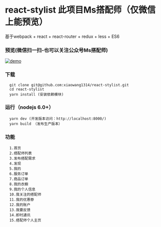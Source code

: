 # react-stylist 此项目Ms搭配师（仅微信上能预览）
基于webpack + react + react-router + redux + less + ES6 

### 预览(微信扫一扫-也可以关注公众号Ms搭配师)
 [![demo](https://raw.githubusercontent.com/xiaowang1314/react-stylist/master/assets/img/preview.png)](https://wx.dapeis.com)

### 下载
```
  git clone git@github.com:xiaowang1314/react-stylist.git
  cd react-stylist
  yarn install (安装依赖模块)
```


### 运行（nodejs 6.0+）
```
  yarn dev (开发版本访问：http://localhost:8000/)
  yarn build （发布生产版本）
```

### 功能
```
  1.首页
  2.搭配师列表
  3.发布搭配需求
  4.发现
  5.我的
  6.服务订单
  7.商品订单
  8.我的衣橱
  9.我的个人信息
  10.我关注的搭配师
  11.我的优惠劵
  12.我的账户
  13.我要反馈
  14.即时通讯
  15.搭配师个人主页
```

